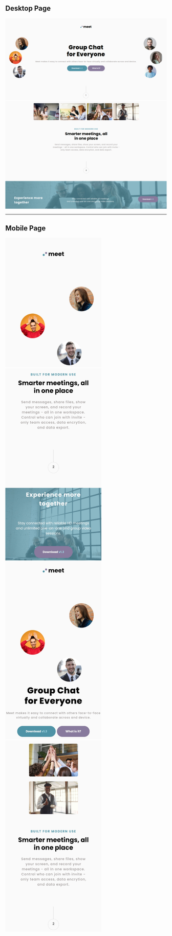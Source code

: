 ## Desktop Page


![Desktop Page](img/HomePageMeet.png)
![Desktop Page2](img/HomePageMeet2.png)

---

## Mobile Page

<img src="img/MobilePageMeet.jpg" alt="drawing" width="300"/>
<img src="img/MobilePageMeet2.jpg" alt="drawing" width="300"/>
<img src="img/MobilePageMeet3.jpg" alt="drawing" width="300"/>
<img src="img/MobilepageMeet4.jpg" alt="drawing" width="300"/>
